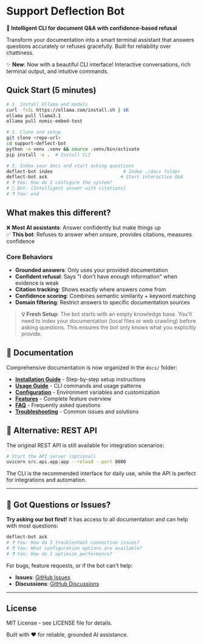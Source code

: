# Support Deflection Bot

**🤖 Intelligent CLI for document Q&A with confidence-based refusal**

Transform your documentation into a smart terminal assistant that answers questions accurately or refuses gracefully. Built for reliability over chattiness.

✨ **New**: Now with a beautiful CLI interface! Interactive conversations, rich terminal output, and intuitive commands.

## Quick Start (5 minutes)

```bash
# 1. Install Ollama and models
curl -fsSL https://ollama.com/install.sh | sh
ollama pull llama3.1
ollama pull nomic-embed-text

# 2. Clone and setup
git clone <repo-url>
cd support-deflect-bot
python -m venv .venv && source .venv/bin/activate
pip install -e .  # Install CLI

# 3. Index your docs and start asking questions
deflect-bot index                          # Index ./docs folder
deflect-bot ask                           # Start interactive Q&A
# ❓ You: How do I configure the system?
# 🤖 Bot: [Intelligent answer with citations]
# ❓ You: end
```

## What makes this different?

❌ **Most AI assistants**: Answer confidently but make things up  
✅ **This bot**: Refuses to answer when unsure, provides citations, measures confidence

### Core Behaviors
- **Grounded answers**: Only uses your provided documentation
- **Confident refusal**: Says "I don't have enough information" when evidence is weak
- **Citation tracking**: Shows exactly where answers come from
- **Confidence scoring**: Combines semantic similarity + keyword matching
- **Domain filtering**: Restrict answers to specific documentation sources

> **💡 Fresh Setup**: The bot starts with an empty knowledge base. You'll need to index your documentation (local files or web crawling) before asking questions. This ensures the bot only knows what you explicitly provide.

## 📖 Documentation

Comprehensive documentation is now organized in the `docs/` folder:

- **[Installation Guide](docs/installation.md)** - Step-by-step setup instructions
- **[Usage Guide](docs/usage.md)** - CLI commands and usage patterns  
- **[Configuration](docs/configuration.md)** - Environment variables and customization
- **[Features](docs/features.md)** - Complete feature overview
- **[FAQ](docs/faq.md)** - Frequently asked questions
- **[Troubleshooting](docs/troubleshooting.md)** - Common issues and solutions

## 🚀 Alternative: REST API

The original REST API is still available for integration scenarios:

```bash
# Start the API server (optional)
uvicorn src.api.app:app --reload --port 8000
```

The CLI is the recommended interface for daily use, while the API is perfect for integrations and automation.

---

## 🤔 Got Questions or Issues?

**Try asking our bot first!** It has access to all documentation and can help with most questions:

```bash
deflect-bot ask
# ❓ You: How do I troubleshoot connection issues?
# ❓ You: What configuration options are available?
# ❓ You: How do I optimize performance?
```

For bugs, feature requests, or if the bot can't help:
- **Issues**: [GitHub Issues](link-to-issues)
- **Discussions**: [GitHub Discussions](link-to-discussions)

---

## License

MIT License - see LICENSE file for details.

Built with ❤️ for reliable, grounded AI assistance.